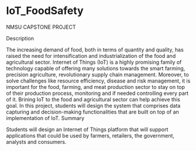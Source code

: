 # IoT_FoodSafety
NMSU CAPSTONE PROJECT

Description

The increasing demand of food, both in terms of quantity and quality, has raised the need for intensification and industrialization of the food and agricultural sector. Internet of Things (IoT) is a highly promising family of technology capable of offering many solutions towards the smart farming, precision agriculture, revolutionary supply chain management. Moreover, to solve challenges like resource efficiency, disease and risk management, it is important for the food, farming, and meat production sector to stay on top of their production process, monitoring and if needed controlling every part of it. Brining IoT to the food and agricultural sector can help achieve this goal. In this project, students will design the system that comprises data capturing and decision-making functionalities that are built on top of an implementation of IoT.
Summary

Students will design an Internet of Things platform that will support applications that could be used by farmers, retailers, the government, analysts and consumers.
